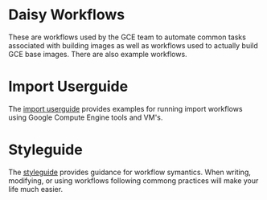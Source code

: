 # Daisy Workflows
These are workflows used by the GCE team to automate common tasks associated
with building images as well as workflows used to actually build GCE base
images. There are also example workflows.

# Import Userguide
The [import
userguide](https://googlecloudplatform.github.io/compute-image-tools/daisy-import-userguide.html)
provides examples for running import workflows using Google Compute Engine tools
and VM's.

# Styleguide
The
[styleguide](https://googlecloudplatform.github.io/compute-image-tools/daisy-styleguide.html)
provides guidance for workflow symantics. When writing, modifying, or using
workflows following commong practices will make your life much easier.

